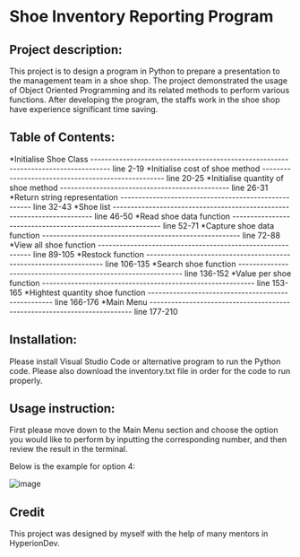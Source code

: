 # Shoe Inventory Reporting Program

## Project description:

This project is to design a program in Python to prepare a presentation to the management team in a shoe shop.
The project demonstrated the usage of Object Oriented Programming and its related methods to perform various functions.
After developing the program, the staffs work in the shoe shop have experience significant time saving.

## Table of Contents:

*Initialise Shoe Class  -----------------------------------------------------------------------------------  line 2-19
*Initialise cost of shoe method ---------------------------------------------------  line 20-25
*Initialise quantity of shoe method -----------------------------------------------  line 26-31
*Return string representation -----------------------------------------------------  line 32-43
*Shoe list ------------------------------------------------------------------------  line 46-50
*Read shoe data function ----------------------------------------------------------  line 52-71
*Capture shoe data function -------------------------------------------------------  line 72-88
*View all shoe function -----------------------------------------------------------  line 89-105
*Restock function ------------------------------------------------------------------ line 106-135
*Search shoe function -------------------------------------------------------------- line 136-152
*Value per shoe function ----------------------------------------------------------- line 153-165
*Hightest quantity shoe function --------------------------------------------------- line 166-176
*Main Menu ------------------------------------------------------------------------- line 177-210

## Installation:
Please install Visual Studio Code or alternative program to run the Python code.
Please also download the inventory.txt file in order for the code to run properly.

## Usage instruction:
First please move down to the Main Menu section and choose the option you would like to perform by inputting the corresponding number,
and then review the result in the terminal.

Below is the example for option 4:

![image](https://user-images.githubusercontent.com/118776194/212059486-bcb8bbeb-463c-41d4-aa0f-a2a9d7b3d309.png)

## Credit
This project was designed by myself with the help of many mentors in HyperionDev. 

